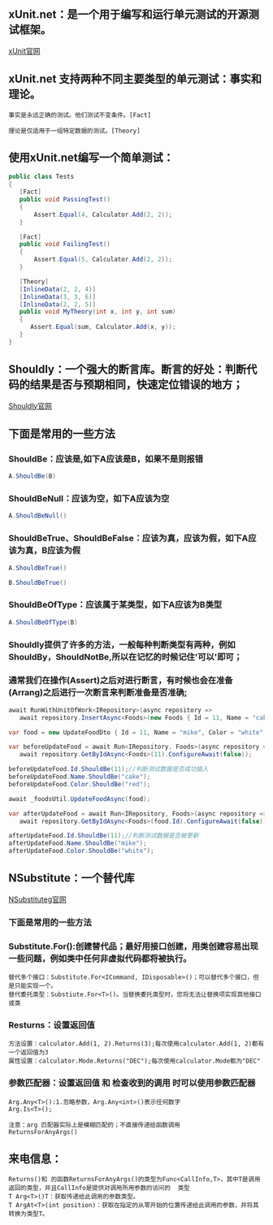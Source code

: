 ## xUnit.net：是一个用于编写和运行单元测试的开源测试框架。  
[xUnit官网](https://xunit.net/docs/getting-started/netfx/jetbrains-rider)
## xUnit.net 支持两种不同主要类型的单元测试：事实和理论。
```
事实是永远正确的测试。他们测试不变条件。[Fact]

理论是仅适用于一组特定数据的测试。[Theory]
```
## 使用xUnit.net编写一个简单测试：
```C#
public class Tests
{
   [Fact]
   public void PassingTest()
   {
       Assert.Equal(4, Calculator.Add(2, 2));
   }

   [Fact]
   public void FailingTest()
   {
       Assert.Equal(5, Calculator.Add(2, 2));
   }

   [Theory]
   [InlineData(2, 2, 4)]
   [InlineData(3, 3, 6)]
   [InlineData(2, 2, 5)]
   public void MyTheory(int x, int y, int sum)
   {
      Assert.Equal(sum, Calculator.Add(x, y));
   }
}
```
## Shouldly：一个强大的断言库。断言的好处：判断代码的结果是否与预期相同，快速定位错误的地方；
[Shouldly官网](https://xunit.net/docs/getting-started/netfx/jetbrains-rider)   
## 下面是常用的一些方法
### ShouldBe：应该是,如下A应该是B，如果不是则报错
```C#
A.ShouldBe(B)
```
### ShouldBeNull：应该为空，如下A应该为空
```C#
A.ShouldBeNull()
```
### ShouldBeTrue、ShouldBeFalse：应该为真，应该为假，如下A应该为真，B应该为假
```C#
A.ShouldBeTrue()

B.ShouldBeTrue()
```
### ShouldBeOfType：应该属于某类型，如下A应该为B类型
```C#
A.ShouldBeOfType(B)
```
### Shouldly提供了许多的方法，一般每种判断类型有两种，例如ShouldBy，ShouldNotBe,所以在记忆的时候记住'可以'即可；  

### 通常我们在操作(Assert)之后对进行断言，有时候也会在准备(Arrang)之后进行一次断言来判断准备是否准确;
```C#
await RunWithUnitOfWork<IRepository>(async repository =>
   await repository.InsertAsync<Foods>(new Foods { Id = 11, Name = "cake", Color = "red" }).ConfigureAwait(false));

var food = new UpdateFoodDto { Id = 11, Name = "mike", Color = "white" };

var beforeUpdateFood = await Run<IRepository, Foods>(async repository =>
   await repository.GetByIdAsync<Foods>(11).ConfigureAwait(false));

beforeUpdateFood.Id.ShouldBe(11);//判断测试数据是否成功插入
beforeUpdateFood.Name.ShouldBe("cake");
beforeUpdateFood.Color.ShouldBe("red");

await _foodsUtil.UpdateFoodAsync(food);

var afterUpdateFood = await Run<IRepository, Foods>(async repository =>
   await repository.GetByIdAsync<Foods>(food.Id).ConfigureAwait(false));

afterUpdateFood.Id.ShouldBe(11);//判断测试数据是否被更新
afterUpdateFood.Name.ShouldBe("mike");
afterUpdateFood.Color.ShouldBe("white");
```  
## NSubstitute：一个替代库  
[NSubstituteg官网](https://nsubstitute.github.io/help/return-for-args/)   
### 下面是常用的一些方法
###  Substitute.For<Interface>():创建替代品；最好用接口创建，用类创建容易出现一些问题，例如类中任何非虚拟代码都将被执行。
    替代多个接口：Substitute.For<ICommand, IDisposable>()；可以替代多个接口，但是只能实现一个。
    替代委托类型：Substiute.For<T>()。当替换委托类型时，您将无法让替换项实现其他接口或类
### Resturns：设置返回值
    方法设置：calculator.Add(1, 2).Returns(3);每次使用calculator.Add(1, 2)都有一个返回值为3
    属性设置：calculator.Mode.Returns("DEC");每次使用calculator.Mode都为"DEC"
### 参数匹配器：设置返回值 和 检查收到的调用 时可以使用参数匹配器   
    Arg.Any<T>():1.忽略参数，Arg.Any<int>()表示任何数字
    Arg.Is<T>();
   
    注意：arg 匹配器实际上是模糊匹配的；不直接传递给函数调用
    ReturnsForAnyArgs()
## 来电信息：
    Returns()和 的函数ReturnsForAnyArgs()的类型为Func<CallInfo,T>，其中T是调用返回的类型，并且CallInfo是提供对调用所用参数的访问的  类型  
    T Arg<T>()T：获取传递给此调用的参数类型。  
    T ArgAt<T>(int position)：获取在指定的从零开始的位置传递给此调用的参数，并将其转换为类型T。

